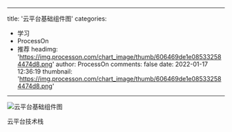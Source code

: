 
---
title: '云平台基础组件图'
categories: 
 - 学习
 - ProcessOn
 - 推荐
headimg: 'https://img.processon.com/chart_image/thumb/606469de1e085332584474d8.png'
author: ProcessOn
comments: false
date: 2022-01-17 12:36:19
thumbnail: 'https://img.processon.com/chart_image/thumb/606469de1e085332584474d8.png'
---

<div>   
<img class="thumb" alt="云平台基础组件图" src="https://img.processon.com/chart_image/thumb/606469de1e085332584474d8.png" referrerpolicy="no-referrer">
<p>云平台技术栈</p>  
</div>
            